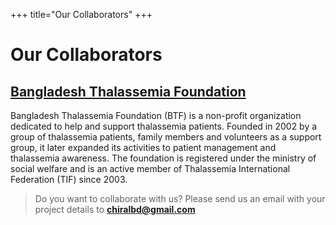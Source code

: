 +++
title="Our Collaborators"
+++

# Our Collaborators

## [Bangladesh Thalassemia Foundation](https://thals.org/)
Bangladesh Thalassemia Foundation (BTF) is a non-profit organization dedicated to help and support thalassemia patients. Founded in 2002 by a group of thalassemia patients, family members and volunteers as a support group, it later expanded its activities to patient management and thalassemia awareness. The foundation is registered under the ministry of social welfare and is an active member of Thalassemia International Federation (TIF) since 2003.


> Do you want to collaborate with us? Please send us an email with your project details to **chiralbd@gmail.com**
